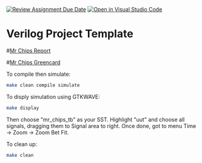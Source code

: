 [![Review Assignment Due Date](https://classroom.github.com/assets/deadline-readme-button-24ddc0f5d75046c5622901739e7c5dd533143b0c8e959d652212380cedb1ea36.svg)](https://classroom.github.com/a/opKBEfYw)
[![Open in Visual Studio Code](https://classroom.github.com/assets/open-in-vscode-718a45dd9cf7e7f842a935f5ebbe5719a5e09af4491e668f4dbf3b35d5cca122.svg)](https://classroom.github.com/online_ide?assignment_repo_id=11114964&assignment_repo_type=AssignmentRepo)


# Verilog Project Template
#[Mr Chips Report](https://github.com/cooper-union-ece-251-marano/ece-251-spring-2023-final-project-mr-chips/blob/main/comparch_final_proj_report.pdf)

#[Mr Chips Greencard](https://github.com/cooper-union-ece-251-marano/ece-251-spring-2023-final-project-mr-chips/blob/main/mr_chips_greencard.pdf)

To compile then simulate:
```bash
make clean compile simulate
```

To disply simulation using GTKWAVE:
```bash
make display
```

Then choose "mr_chips_tb" as your SST. Highlight "uut" and choose all signals, dragging them to Signal area to right. Once done, got to menu Time -> Zoom -> Zoom Bet Fit.


To clean up:
```bash
make clean
```